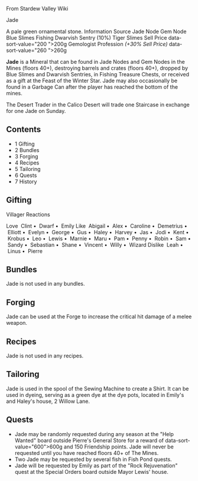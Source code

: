 From Stardew Valley Wiki

Jade

A pale green ornamental stone. Information Source Jade Node Gem Node Blue Slimes Fishing Dwarvish Sentry (10%) Tiger Slimes Sell Price data-sort-value="200 "&gt;200g Gemologist Profession *(+30% Sell Price)* data-sort-value="260 "&gt;260g

**Jade** is a Mineral that can be found in Jade Nodes and Gem Nodes in the Mines (floors 40+), destroying barrels and crates (floors 40+), dropped by Blue Slimes and Dwarvish Sentries, in Fishing Treasure Chests, or received as a gift at the Feast of the Winter Star. Jade may also occasionally be found in a Garbage Can after the player has reached the bottom of the mines.

The Desert Trader in the Calico Desert will trade one Staircase in exchange for one Jade on Sunday.

## Contents

- 1 Gifting
- 2 Bundles
- 3 Forging
- 4 Recipes
- 5 Tailoring
- 6 Quests
- 7 History

## Gifting

Villager Reactions

Love  Clint •  Dwarf •  Emily Like  Abigail •  Alex •  Caroline •  Demetrius •  Elliott •  Evelyn •  George •  Gus •  Haley •  Harvey •  Jas •  Jodi •  Kent •  Krobus •  Leo •  Lewis •  Marnie •  Maru •  Pam •  Penny •  Robin •  Sam •  Sandy •  Sebastian •  Shane •  Vincent •  Willy •  Wizard Dislike  Leah •  Linus •  Pierre

## Bundles

Jade is not used in any bundles.

## Forging

Jade can be used at the Forge to increase the critical hit damage of a melee weapon.

## Recipes

Jade is not used in any recipes.

## Tailoring

Jade is used in the spool of the Sewing Machine to create a Shirt. It can be used in dyeing, serving as a green dye at the dye pots, located in Emily's and Haley's house, 2 Willow Lane.

## Quests

- Jade may be randomly requested during any season at the "Help Wanted" board outside Pierre's General Store for a reward of data-sort-value="600"&gt;600g and 150 Friendship points. Jade will never be requested until you have reached floors 40+ of The Mines.
- Two Jade may be requested by several fish in Fish Pond quests.
- Jade will be requested by Emily as part of the "Rock Rejuvenation" quest at the Special Orders board outside Mayor Lewis' house.